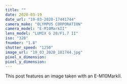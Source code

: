 ```yaml
---
title: ""
date: 2020-03-19
date_url: "19-03-2020-17441744"
camera_make: "OLYMPUS CORPORATION"
camera_model: "E-M10MarkII"
lens_model: "LUMIX G 20/F1.7 II"
iso: "320"
fnumber: "1.8"
shutter_speed: "1250"
image_url: "19_03_2020_101744.jpg"
pixel_x_dimension: 
pixel_y_dimension: 
---
```


This post features an image taken with an E-M10MarkII.
